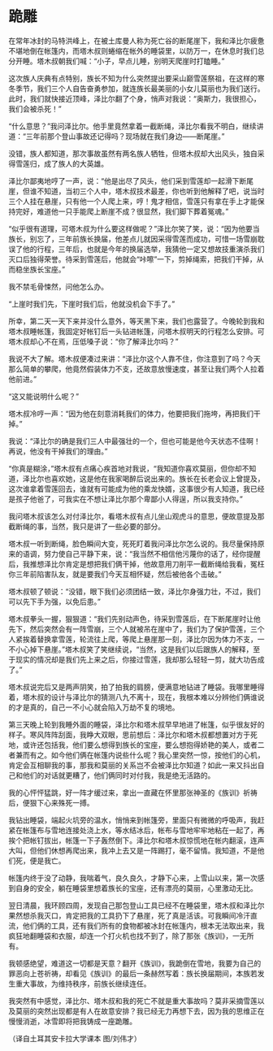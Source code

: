 # 跪雕

在常年冰封的马特洪峰上，在被土库曼人称为死亡谷的断尾崖下，我和泽比尔疲惫不堪地倒在帐篷内，而塔木叔则蜷缩在帐外的睡袋里，以防万一，在休息时我们总分开睡。塔木叔朝我们喊：“小子，早点儿睡，别明天爬崖时打瞌睡。” 

这次族人庆典有点特别，族长不知为什么突然提出要采山巅雪莲祭祖，在这样的寒冬季节，我们三个人自告奋勇参加，就连族长最美丽的小女儿莫丽也为我们送行。此时，我们就快接近顶峰，泽比尔翻了个身，悄声对我说：“奥斯力，我很担心，我们会被杀死！” 

“什么意思？”我问泽比尔。他手里竟然拿着一截断绳，泽比尔看我不明白，继续讲道：“三年前那个登山事故还记得吗？现场就在我们身边——断尾崖。” 

没错，族人都知道，那次事故虽然有两名族人牺牲，但塔木叔却大出风头，独自采得雪莲归，成了族人的大英雄。 

泽比尔鄙夷地哼了一声，说：“他是出尽了风头，他们采到雪莲却一起滑下断尾崖，但谁不知道，当初三个人中，塔木叔技术最差，你也听到他解释了吧，说当时三个人挂在悬崖，只有他一个人爬上来，哼！鬼才相信，雪莲只有拿在手上才能保持完好，难道他一只手能爬上断崖不成？很显然，我们脚下葬着冤魂。” 

“似乎很有道理，可塔木叔为什么要这样做呢？”泽比尔笑了笑，说：“因为他要当族长，别忘了，三年前族长换届，他差点儿就因采得雪莲而成功，可惜一场雪崩耽误了他的行程，三年后，也就是今年的换届选举，我猜他一定又想故技重演杀我们灭口后独得荣誉。待采到雪莲后，他就会“咔嚓”一下，剪掉绳索，把我们干掉，从而稳坐族长宝座。” 

我不禁毛骨悚然，问他怎么办。 

“上崖时我们先，下崖时我们后，他就没机会下手了。” 

所幸，第二天一天下来并没什么意外，等天黑下来，我们也露营了。今晚轮到我和塔木叔睡帐篷，我固定好帐钉后一头钻进帐篷，问塔木叔明天的行程怎么安排。可塔木叔却心不在焉，压低嗓子说：“你了解泽比尔吗？” 

我说不大了解。塔木叔便凑过来讲：“泽比尔这个人靠不住，你注意到了吗？今天那么简单的攀爬，他竟然假装体力不支，还故意放慢速度，甚至让我们两个人拉着他前进。” 

“这又能说明什么呢？” 

塔木叔冷哼一声：“因为他在刻意消耗我们的体力，他要把我们拖垮，再把我们干掉。” 

我说：“泽比尔的确是我们三人中最强壮的一个，但也可能是他今天状态不佳啊！再说，他没有干掉我们的理由。” 

“你真是糊涂，”塔木叔有点痛心疾首地对我说，“我知道你喜欢莫丽，但你却不知道，泽比尔也喜欢她，这是他在我家喝醉后说出来的。族长在长老会议上曾提及，这次谁拿着雪莲回去，谁就有可能成为他的乘龙快婿，这事很少有人知道，我已经是孩子他爸了，可我实在不想让泽比尔那个卑鄙小人得逞，所以我支持你。” 

我问塔木叔该怎么对付泽比尔，看塔木叔有点儿坐山观虎斗的意思，便故意提及那截断绳的事，当然，我只是讲了一些必要的部分。 

塔木叔一听到断绳，脸色瞬间大变，死死盯着我问泽比尔怎么说的。我尽量保持原来的语调，努力使自己平静下来，说：“我当然不相信他污蔑你的话了，经你提醒后，我推想泽比尔肯定是想把我们俩干掉，他故意用刀削平一截断绳给我看，冤枉你三年前陷害队友，就是要我们今天互相怀疑，然后被他各个击破。” 

塔木叔顿了顿说：“没错，眼下我们必须团结一致，泽比尔身强力壮，不过，我们可以先下手为强，以免后患。” 

塔木叔拳头一握，狠狠道：“我们先别动声色，待采到雪莲后，在下断尾崖时让他先下，然后突然会有一阵雪崩，三个人就被吊在崖中了，我们为了保护雪莲，三个人紧挨着替换拿雪莲，轮流往上爬，等爬上悬崖那一刻，泽比尔因为体力不支，一不小心掉下悬崖。”塔木叔笑了笑继续说，“当然，这是我们以后跟族人的解释，至于现实的情况却是我们先上来之后，你接过雪莲，我却那么轻轻一剪，就大功告成了。” 

塔木叔说完后又是两声阴笑，拍了拍我的肩膀，便满意地钻进了睡袋。我哪里睡得着，塔木叔的设计与泽比尔的猜测八九不离十，现在，我根本难以分辨他们俩谁说的才是真的，自己一不小心就会陷入万劫不复的境地。 

第三天晚上轮到我睡外面的睡袋，泽比尔和塔木叔早早地进了帐篷，似乎很友好的样子。寒风阵阵刮面，我睁大双眼，思前想后：泽比尔和塔木叔都想置对方于死地，或许还包括我，他们要么想得到族长的宝座，要么想抱得娇艳的美人，或者二者兼而有之。如今他们俩在帐篷内说些什么呢？我心里突然一惊，按他们的心机，肯定会互相聊我的事，那我和莫丽的关系岂不会被泽比尔知道？如此一来又抖出自己和他们的对话就更糟了，他们俩同时对付我，我是绝无活路的。 

我的心怦怦猛跳，好一阵才缓过来，拿出一直藏在怀里那张神圣的《族训》祈祷后，便狠下心来殊死一搏。 

我钻出睡袋，端起火坑旁的温水，悄悄来到帐篷旁，里面只有微微的呼吸声，我赶紧在帐篷布与雪地连接处浇上水，等水结冰后，帐布与雪地牢牢地粘在一起了，再挨个把帐钉拔出，帐篷一下子轰然倒下。泽比尔和塔木叔惊慌地在帐内翻滚，连声大叫，但他们休想再爬出来，我冲上去又是一阵踢打，毫不留情。我知道，不是他们死，便是我亡。 

帐篷内终于没了动静，我喘着气，良久良久，才静下心来，上雪山以来，第一次感到自身的安全，躺在睡袋里想着族长的宝座，还有漂亮的莫丽，心里激动无比。 

翌日清晨，我环顾四周，发现自己那包登山工具已经不在睡袋里，塔木叔和泽比尔果然想杀我灭口，肯定把我的工具扔下了悬崖，死了真是活该。可我瞬间冷汗直流，他们俩的工具，还有我们所有的食物都被冰封在帐篷内，根本无法取出来，我疯狂地翻睡袋和衣服，却连一个打火机也找不到了，除了那张《族训》，一无所有。 

我顿感绝望，难道这一切都是天意？翻开《族训》，我跪倒在雪地，我要为自己的罪恶向上苍祈祷，却看见《族训》的最后一条赫然写着：族长换届期间，本族若发生重大事故，为维持秩序，前族长继续连任。 

我突然有中感觉，泽比尔、塔木叔和我的死亡不就是重大事故吗？莫非采摘雪莲以及莫丽的突然出现都是有人在故意安排？我已经无力再想下去，因为我的思维正在慢慢消逝，冰雪即将把我铸成一座跪雕。 

（译自土耳其安卡拉大学课本 图/刘伟才）